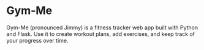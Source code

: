 # Gym-Me
Gym-Me (pronounced Jimmy) is a fitness tracker web app built with Python and Flask.
Use it to create workout plans, add exercises, and keep track of your progress over time.

